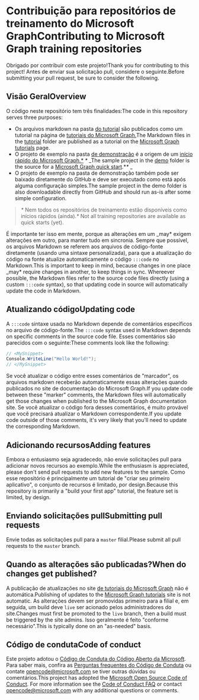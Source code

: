 # <a name="contributing-to-microsoft-graph-training-repositories"></a><span data-ttu-id="8fa76-101">Contribuição para repositórios de treinamento do Microsoft Graph</span><span class="sxs-lookup"><span data-stu-id="8fa76-101">Contributing to Microsoft Graph training repositories</span></span>

<span data-ttu-id="8fa76-102">Obrigado por contribuir com este projeto!</span><span class="sxs-lookup"><span data-stu-id="8fa76-102">Thank you for contributing to this project!</span></span> <span data-ttu-id="8fa76-103">Antes de enviar sua solicitação pull, considere o seguinte.</span><span class="sxs-lookup"><span data-stu-id="8fa76-103">Before submitting your pull request, be sure to consider the following.</span></span>

## <a name="overview"></a><span data-ttu-id="8fa76-104">Visão Geral</span><span class="sxs-lookup"><span data-stu-id="8fa76-104">Overview</span></span>

<span data-ttu-id="8fa76-105">O código neste repositório tem três finalidades:</span><span class="sxs-lookup"><span data-stu-id="8fa76-105">The code in this repository serves three purposes:</span></span>

- <span data-ttu-id="8fa76-106">Os arquivos markdown na pasta [do tutorial](/tutorial) são publicados como um tutorial na página de [tutoriais do Microsoft Graph.](https://docs.microsoft.com/graph/tutorials)</span><span class="sxs-lookup"><span data-stu-id="8fa76-106">The Markdown files in the [tutorial](/tutorial) folder are published as a tutorial on the [Microsoft Graph tutorials](https://docs.microsoft.com/graph/tutorials) page.</span></span>
- <span data-ttu-id="8fa76-107">O projeto de exemplo na pasta [de demonstração](/demo) é a origem de um [início rápido do Microsoft Graph.\*](https://developer.microsoft.com/graph/quick-start) *\** _</span><span class="sxs-lookup"><span data-stu-id="8fa76-107">The sample project in the [demo](/demo) folder is the source for a [Microsoft Graph quick start](https://developer.microsoft.com/graph/quick-start).\**\** _</span></span>
- <span data-ttu-id="8fa76-108">O projeto de exemplo na pasta de demonstração também pode ser baixado diretamente do GitHub e deve ser executado como está após alguma configuração simples.</span><span class="sxs-lookup"><span data-stu-id="8fa76-108">The sample project in the demo folder is also downloadable directly from GitHub and should run as-is after some simple configuration.</span></span>

> <span data-ttu-id="8fa76-109">_*\**_ Nem todos os repositórios de treinamento estão disponíveis como inícios rápidos (ainda).</span><span class="sxs-lookup"><span data-stu-id="8fa76-109">_*\**_ Not all training repositories are available as quick starts (yet).</span></span>

<span data-ttu-id="8fa76-110">É importante ter isso em mente, porque as alterações em um _may\* exigem alterações em outro, para manter tudo em sincronia. Sempre que possível, os arquivos Markdown se referem aos arquivos de código-fonte diretamente (usando uma sintaxe personalizada), para que a atualização do código na fonte atualize automaticamente o código `:::code` no Markdown.</span><span class="sxs-lookup"><span data-stu-id="8fa76-110">This is important to keep in mind, because changes in one place _may\* require changes in another, to keep things in sync. Whereever possible, the Markdown files refer to the source code files directly (using a custom `:::code` syntax), so that updating code in source will automatically update the code in Markdown.</span></span>

## <a name="updating-code"></a><span data-ttu-id="8fa76-111">Atualizando código</span><span class="sxs-lookup"><span data-stu-id="8fa76-111">Updating code</span></span>

<span data-ttu-id="8fa76-112">A `:::code` sintaxe usada no Markdown depende de comentários específicos no arquivo de código-fonte.</span><span class="sxs-lookup"><span data-stu-id="8fa76-112">The `:::code` syntax used in Markdown depends on specific comments in the source code file.</span></span> <span data-ttu-id="8fa76-113">Esses comentários são parecidos com o seguinte:</span><span class="sxs-lookup"><span data-stu-id="8fa76-113">These comments look like the following:</span></span>

```csharp
// <MySnippet>
Console.WriteLine("Hello World!");
// </MySnippet>
```

<span data-ttu-id="8fa76-114">Se você atualizar o código entre esses comentários de "marcador", os arquivos markdown receberão automaticamente essas alterações quando publicados no site de documentação do Microsoft Graph.</span><span class="sxs-lookup"><span data-stu-id="8fa76-114">If you update code between these "marker" comments, the Markdown files will automatically get those changes when published to the Microsoft Graph documentation site.</span></span> <span data-ttu-id="8fa76-115">Se você atualizar o código fora desses comentários, é muito provável que você precisará atualizar o Markdown correspondente.</span><span class="sxs-lookup"><span data-stu-id="8fa76-115">If you update code outside of those comments, it's very likely that you'll need to update the corresponding Markdown.</span></span>

## <a name="adding-features"></a><span data-ttu-id="8fa76-116">Adicionando recursos</span><span class="sxs-lookup"><span data-stu-id="8fa76-116">Adding features</span></span>

<span data-ttu-id="8fa76-117">Embora o entusiasmo seja agradecedo, não envie solicitações pull para adicionar novos recursos ao exemplo.</span><span class="sxs-lookup"><span data-stu-id="8fa76-117">While the enthusiasm is appreciated, please don't send pull requests to add new features to the sample.</span></span> <span data-ttu-id="8fa76-118">Como esse repositório é principalmente um tutorial de "criar seu primeiro aplicativo", o conjunto de recursos é limitado, por design.</span><span class="sxs-lookup"><span data-stu-id="8fa76-118">Because this repository is primarily a "build your first app" tutorial, the feature set is limited, by design.</span></span>

## <a name="submitting-pull-requests"></a><span data-ttu-id="8fa76-119">Enviando solicitações pull</span><span class="sxs-lookup"><span data-stu-id="8fa76-119">Submitting pull requests</span></span>

<span data-ttu-id="8fa76-120">Envie todas as solicitações pull para a `master` filial.</span><span class="sxs-lookup"><span data-stu-id="8fa76-120">Please submit all pull requests to the `master` branch.</span></span>

## <a name="when-do-changes-get-published"></a><span data-ttu-id="8fa76-121">Quando as alterações são publicadas?</span><span class="sxs-lookup"><span data-stu-id="8fa76-121">When do changes get published?</span></span>

<span data-ttu-id="8fa76-122">A publicação de atualizações no site [de tutoriais do Microsoft Graph](https://docs.microsoft.com/graph/tutorials) não é automática.</span><span class="sxs-lookup"><span data-stu-id="8fa76-122">Publishing of updates to the [Microsoft Graph tutorials](https://docs.microsoft.com/graph/tutorials) site is not automatic.</span></span> <span data-ttu-id="8fa76-123">As alterações devem ser promovidas primeiro para a filial e, em seguida, um build deve `live` ser acionado pelos administradores do site.</span><span class="sxs-lookup"><span data-stu-id="8fa76-123">Changes must first be promoted to the `live` branch, then a build must be triggered by the site admins.</span></span> <span data-ttu-id="8fa76-124">Isso geralmente é feito "conforme necessário".</span><span class="sxs-lookup"><span data-stu-id="8fa76-124">This is typically done on an "as-needed" basis.</span></span>

## <a name="code-of-conduct"></a><span data-ttu-id="8fa76-125">Código de conduta</span><span class="sxs-lookup"><span data-stu-id="8fa76-125">Code of conduct</span></span>

<span data-ttu-id="8fa76-p106">Este projeto adotou o [Código de Conduta do Código Aberto da Microsoft](https://opensource.microsoft.com/codeofconduct/). Para saber mais, confira as [Perguntas frequentes do Código de Conduta](https://opensource.microsoft.com/codeofconduct/faq/) ou contate [opencode@microsoft.com](mailto:opencode@microsoft.com) se tiver outras dúvidas ou comentários.</span><span class="sxs-lookup"><span data-stu-id="8fa76-p106">This project has adopted the [Microsoft Open Source Code of Conduct](https://opensource.microsoft.com/codeofconduct/). For more information see the [Code of Conduct FAQ](https://opensource.microsoft.com/codeofconduct/faq/) or contact [opencode@microsoft.com](mailto:opencode@microsoft.com) with any additional questions or comments.</span></span>

